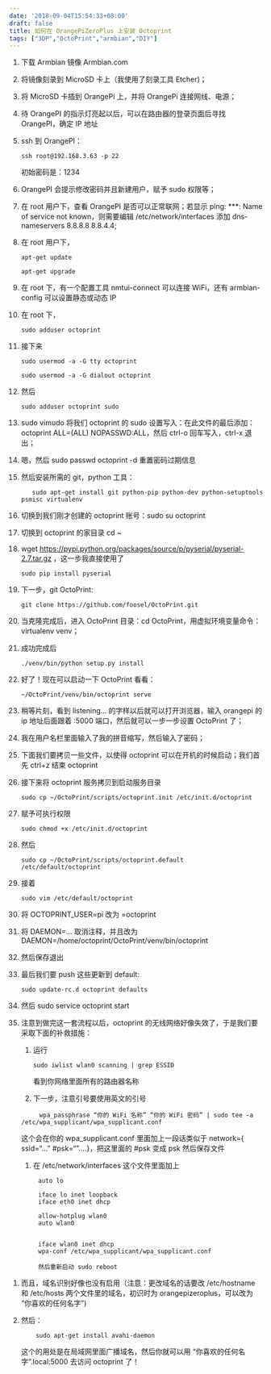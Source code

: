 ```yaml
---
date: '2018-09-04T15:54:33+08:00'
draft: false
title: 如何在 OrangePiZeroPlus 上安装 Octoprint
tags: ["3DP","OctoPrint","armbian","DIY"]
---
```



1.  下载 Armbian 镜像 Armbian.com

2.  将镜像刻录到 MicroSD 卡上（我使用了刻录工具 Etcher)；

3.  将 MicroSD 卡插到 OrangePi 上，并将 OrangePi 连接网线、电源；

4.  待 OrangePI 的指示灯亮起以后，可以在路由器的登录页面后寻找 OrangePI，确定 IP
    地址

5.  ssh 到 OrangePI：

    ~~~~~~~~~~~~~~~~~~~~~~~~~~~~~~~~~~~~~~~~~~~~~~~~~~~~~~~~~~~~~~~~~~~~~~~~~~~~
    ssh root@192.168.3.63 -p 22
    ~~~~~~~~~~~~~~~~~~~~~~~~~~~~~~~~~~~~~~~~~~~~~~~~~~~~~~~~~~~~~~~~~~~~~~~~~~~~

    初始密码是：1234

6.  OrangePI 会提示修改密码并且新建用户，赋予 sudo 权限等；

7.  在 root 用户下，查看 OrangePI 是否可以正常联网；若显示 ping: \*\*\*: Name of
    service not known，则需要编辑 /etc/network/interfaces 添加 dns-nameservers
    8.8.8.8 8.8.4.4;

8.  在 root 用户下，

    ~~~~~~~~~~~~~~~~~~~~~~~~~~~~~~~~~~~~~~~~~~~~~~~~~~~~~~~~~~~~~~~~~~~~~~~~~~~~
    apt-get update
    ~~~~~~~~~~~~~~~~~~~~~~~~~~~~~~~~~~~~~~~~~~~~~~~~~~~~~~~~~~~~~~~~~~~~~~~~~~~~

    ~~~~~~~~~~~~~~~~~~~~~~~~~~~~~~~~~~~~~~~~~~~~~~~~~~~~~~~~~~~~~~~~~~~~~~~~~~~~
    apt-get upgrade
    ~~~~~~~~~~~~~~~~~~~~~~~~~~~~~~~~~~~~~~~~~~~~~~~~~~~~~~~~~~~~~~~~~~~~~~~~~~~~

9.  在 root 下，有一个配置工具 nmtui-connect 可以连接 WiFi，还有 armbian-config
    可以设置静态或动态 IP

10. 在 root 下，

    ~~~~~~~~~~~~~~~~~~~~~~~~~~~~~~~~~~~~~~~~~~~~~~~~~~~~~~~~~~~~~~~~~~~~~~~~~~~~
    sudo adduser octoprint
    ~~~~~~~~~~~~~~~~~~~~~~~~~~~~~~~~~~~~~~~~~~~~~~~~~~~~~~~~~~~~~~~~~~~~~~~~~~~~

11. 接下来

    ~~~~~~~~~~~~~~~~~~~~~~~~~~~~~~~~~~~~~~~~~~~~~~~~~~~~~~~~~~~~~~~~~~~~~~~~~~~~
    sudo usermod -a -G tty octoprint
    ~~~~~~~~~~~~~~~~~~~~~~~~~~~~~~~~~~~~~~~~~~~~~~~~~~~~~~~~~~~~~~~~~~~~~~~~~~~~

    ~~~~~~~~~~~~~~~~~~~~~~~~~~~~~~~~~~~~~~~~~~~~~~~~~~~~~~~~~~~~~~~~~~~~~~~~~~~~
    sudo usermod -a -G dialout octoprint
    ~~~~~~~~~~~~~~~~~~~~~~~~~~~~~~~~~~~~~~~~~~~~~~~~~~~~~~~~~~~~~~~~~~~~~~~~~~~~

12. 然后

    ~~~~~~~~~~~~~~~~~~~~~~~~~~~~~~~~~~~~~~~~~~~~~~~~~~~~~~~~~~~~~~~~~~~~~~~~~~~~
    sudo adduser octoprint sudo
    ~~~~~~~~~~~~~~~~~~~~~~~~~~~~~~~~~~~~~~~~~~~~~~~~~~~~~~~~~~~~~~~~~~~~~~~~~~~~

13. sudo vimudo 将我们 octoprint 的 sudo 设置写入：在此文件的最后添加：octoprint
    ALL=(ALL) NOPASSWD:ALL，然后 ctrl-o 回车写入，ctrl-x 退出；

14. 嗯，然后 sudo passwd octoprint -d 重置密码过期信息

15. 然后安装所需的 git，python 工具：

    ~~~~~~~~~~~~~~~~~~~~~~~~~~~~~~~~~~~~~~~~~~~~~~~~~~~~~~~~~~~~~~~~~~~~~~~~~~~~
       sudo apt-get install git python-pip python-dev python-setuptools psmisc virtualenv
    ~~~~~~~~~~~~~~~~~~~~~~~~~~~~~~~~~~~~~~~~~~~~~~~~~~~~~~~~~~~~~~~~~~~~~~~~~~~~

16. 切换到我们刚才创建的 octoprint 账号：sudo su octoprint

17. 切换到 octoprint 的家目录 cd \~

18. wget https://pypi.python.org/packages/source/p/pyserial/pyserial-2.7.tar.gz
    ，这一步我直接使用了

    ~~~~~~~~~~~~~~~~~~~~~~~~~~~~~~~~~~~~~~~~~~~~~~~~~~~~~~~~~~~~~~~~~~~~~~~~~~~~
    sudo pip install pyserial
    ~~~~~~~~~~~~~~~~~~~~~~~~~~~~~~~~~~~~~~~~~~~~~~~~~~~~~~~~~~~~~~~~~~~~~~~~~~~~

19. 下一步，git OctoPrint:

    ~~~~~~~~~~~~~~~~~~~~~~~~~~~~~~~~~~~~~~~~~~~~~~~~~~~~~~~~~~~~~~~~~~~~~~~~~~~~
    git clone https://github.com/foosel/OctoPrint.git
    ~~~~~~~~~~~~~~~~~~~~~~~~~~~~~~~~~~~~~~~~~~~~~~~~~~~~~~~~~~~~~~~~~~~~~~~~~~~~

20. 当克隆完成后，进入 OctoPrint 目录：cd OctoPrint，用虚拟环境变量命令：
    virtualenv venv；

21. 成功完成后

    ~~~~~~~~~~~~~~~~~~~~~~~~~~~~~~~~~~~~~~~~~~~~~~~~~~~~~~~~~~~~~~~~~~~~~~~~~~~~
    ./venv/bin/python setup.py install
    ~~~~~~~~~~~~~~~~~~~~~~~~~~~~~~~~~~~~~~~~~~~~~~~~~~~~~~~~~~~~~~~~~~~~~~~~~~~~

22. 好了！现在可以启动一下 OctoPrint 看看：

    ~~~~~~~~~~~~~~~~~~~~~~~~~~~~~~~~~~~~~~~~~~~~~~~~~~~~~~~~~~~~~~~~~~~~~~~~~~~~
    ~/OctoPrint/venv/bin/octoprint serve
    ~~~~~~~~~~~~~~~~~~~~~~~~~~~~~~~~~~~~~~~~~~~~~~~~~~~~~~~~~~~~~~~~~~~~~~~~~~~~

23. 稍等片刻，看到 listening… 的字样以后就可以打开浏览器，输入 orangepi 的 ip
    地址后面跟着 :5000 端口，然后就可以一步一步设置 OctoPrint 了；

24. 我在用户名栏里面输入了我的拼音缩写，然后输入了密码；

25. 下面我们要拷贝一些文件，以使得 octoprint 可以在开机的时候启动；我们首先
    ctrl+z 结束 octoprint

26. 接下来将 octoprint 服务拷贝到启动服务目录

    ~~~~~~~~~~~~~~~~~~~~~~~~~~~~~~~~~~~~~~~~~~~~~~~~~~~~~~~~~~~~~~~~~~~~~~~~~~~~
    sudo cp ~/OctoPrint/scripts/octoprint.init /etc/init.d/octoprint
    ~~~~~~~~~~~~~~~~~~~~~~~~~~~~~~~~~~~~~~~~~~~~~~~~~~~~~~~~~~~~~~~~~~~~~~~~~~~~

27. 赋予可执行权限

    ~~~~~~~~~~~~~~~~~~~~~~~~~~~~~~~~~~~~~~~~~~~~~~~~~~~~~~~~~~~~~~~~~~~~~~~~~~~~
    sudo chmod +x /etc/init.d/octoprint
    ~~~~~~~~~~~~~~~~~~~~~~~~~~~~~~~~~~~~~~~~~~~~~~~~~~~~~~~~~~~~~~~~~~~~~~~~~~~~

28. 然后

    ~~~~~~~~~~~~~~~~~~~~~~~~~~~~~~~~~~~~~~~~~~~~~~~~~~~~~~~~~~~~~~~~~~~~~~~~~~~~
    sudo cp ~/OctoPrint/scripts/octoprint.default /etc/default/octoprint
    ~~~~~~~~~~~~~~~~~~~~~~~~~~~~~~~~~~~~~~~~~~~~~~~~~~~~~~~~~~~~~~~~~~~~~~~~~~~~

29. 接着

    ~~~~~~~~~~~~~~~~~~~~~~~~~~~~~~~~~~~~~~~~~~~~~~~~~~~~~~~~~~~~~~~~~~~~~~~~~~~~
    sudo vim /etc/default/octoprint
    ~~~~~~~~~~~~~~~~~~~~~~~~~~~~~~~~~~~~~~~~~~~~~~~~~~~~~~~~~~~~~~~~~~~~~~~~~~~~

30. 将 OCTOPRINT_USER=pi 改为 =octoprint

31. 将 DAEMON=… 取消注释，并且改为
    DAEMON=/home/octoprint/OctoPrint/venv/bin/octoprint

32. 然后保存退出

33. 最后我们要 push 这些更新到 default:

    ~~~~~~~~~~~~~~~~~~~~~~~~~~~~~~~~~~~~~~~~~~~~~~~~~~~~~~~~~~~~~~~~~~~~~~~~~~~~
    sudo update-rc.d octoprint defaults
    ~~~~~~~~~~~~~~~~~~~~~~~~~~~~~~~~~~~~~~~~~~~~~~~~~~~~~~~~~~~~~~~~~~~~~~~~~~~~

34. 然后 sudo service octoprint start

35. 注意到做完这一套流程以后，octoprint
    的无线网络好像失效了，于是我们要采取下面的补救措施：

    1.  运行

        ~~~~~~~~~~~~~~~~~~~~~~~~~~~~~~~~~~~~~~~~~~~~~~~~~~~~~~~~~~~~~~~~~~~~~~~~
        sudo iwlist wlan0 scanning | grep ESSID
        ~~~~~~~~~~~~~~~~~~~~~~~~~~~~~~~~~~~~~~~~~~~~~~~~~~~~~~~~~~~~~~~~~~~~~~~~

        看到你网络里面所有的路由器名称

    2.  下一步，注意引号要使用英文的引号

    ~~~~~~~~~~~~~~~~~~~~~~~~~~~~~~~~~~~~~~~~~~~~~~~~~~~~~~~~~~~~~~~~~~~~~~~~~~~~
         wpa_passphrase “你的 WiFi 名称” “你的 WiFi 密码” | sudo tee -a /etc/wpa_supplicant/wpa_supplicant.conf
    ~~~~~~~~~~~~~~~~~~~~~~~~~~~~~~~~~~~~~~~~~~~~~~~~~~~~~~~~~~~~~~~~~~~~~~~~~~~~

    这个会在你的 wpa_supplicant.conf 里面加上一段话类似于 network={ ssid=“…”
    \#psk=“”….}，把这里面的 \#psk 变成 psk 然后保存文件

    1.  在 /etc/network/interfaces 这个文件里面加上

~~~~~~~~~~~~~~~~~~~~~~~~~~~~~~~~~~~~~~~~~~~~~~~~~~~~~~~~~~~~~~~~~~~~~~~~~~~~~~~~
        auto lo

        iface lo inet loopback
        iface eth0 inet dhcp

        allow-hotplug wlan0
        auto wlan0


        iface wlan0 inet dhcp
        wpa-conf /etc/wpa_supplicant/wpa_supplicant.conf

        然后重新启动 sudo reboot
~~~~~~~~~~~~~~~~~~~~~~~~~~~~~~~~~~~~~~~~~~~~~~~~~~~~~~~~~~~~~~~~~~~~~~~~~~~~~~~~

1.  而且，域名识别好像也没有启用（注意：更改域名的话要改 /etc/hostname 和
    /etc/hosts 两个文件里的域名，初识时为 orangepizeroplus，可以改为
    “你喜欢的任何名字”)

2.  然后：

    ~~~~~~~~~~~~~~~~~~~~~~~~~~~~~~~~~~~~~~~~~~~~~~~~~~~~~~~~~~~~~~~~~~~~~~~~~~~~
        sudo apt-get install avahi-daemon
    ~~~~~~~~~~~~~~~~~~~~~~~~~~~~~~~~~~~~~~~~~~~~~~~~~~~~~~~~~~~~~~~~~~~~~~~~~~~~

    这个的用处是在局域网里面广播域名，然后你就可以用
    “你喜欢的任何名字”.local:5000 去访问 octoprint 了！
